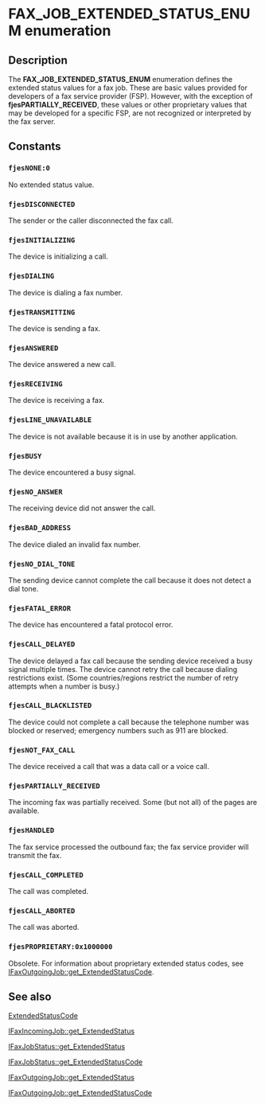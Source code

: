 # FAX_JOB_EXTENDED_STATUS_ENUM enumeration

## Description

The **FAX_JOB_EXTENDED_STATUS_ENUM** enumeration defines the extended status values for a fax job. These are basic values provided for developers of a fax service provider (FSP). However, with the exception of ****fjesPARTIALLY_RECEIVED****, these values or other proprietary values that may be developed for a specific FSP, are not recognized or interpreted by the fax server.

## Constants

### `fjesNONE:0`

No extended status value.

### `fjesDISCONNECTED`

The sender or the caller disconnected the fax call.

### `fjesINITIALIZING`

The device is initializing a call.

### `fjesDIALING`

The device is dialing a fax number.

### `fjesTRANSMITTING`

The device is sending a fax.

### `fjesANSWERED`

The device answered a new call.

### `fjesRECEIVING`

The device is receiving a fax.

### `fjesLINE_UNAVAILABLE`

The device is not available because it is in use by another application.

### `fjesBUSY`

The device encountered a busy signal.

### `fjesNO_ANSWER`

The receiving device did not answer the call.

### `fjesBAD_ADDRESS`

The device dialed an invalid fax number.

### `fjesNO_DIAL_TONE`

The sending device cannot complete the call because it does not detect a dial tone.

### `fjesFATAL_ERROR`

The device has encountered a fatal protocol error.

### `fjesCALL_DELAYED`

The device delayed a fax call because the sending device received a busy signal multiple times. The device cannot retry the call because dialing restrictions exist. (Some countries/regions restrict the number of retry attempts when a number is busy.)

### `fjesCALL_BLACKLISTED`

The device could not complete a call because the telephone number was blocked or reserved; emergency numbers such as 911 are blocked.

### `fjesNOT_FAX_CALL`

The device received a call that was a data call or a voice call.

### `fjesPARTIALLY_RECEIVED`

The incoming fax was partially received. Some (but not all) of the pages are available.

### `fjesHANDLED`

The fax service processed the outbound fax; the fax service provider will transmit the fax.

### `fjesCALL_COMPLETED`

The call was completed.

### `fjesCALL_ABORTED`

The call was aborted.

### `fjesPROPRIETARY:0x1000000`

Obsolete. For information about proprietary extended status codes, see [IFaxOutgoingJob::get_ExtendedStatusCode](https://learn.microsoft.com/previous-versions/windows/desktop/fax/-mfax-faxoutgoingjob-extendedstatuscode-vb).

## See also

[ExtendedStatusCode](https://learn.microsoft.com/previous-versions/windows/desktop/fax/-mfax-faxincomingjob-extendedstatuscode)

[IFaxIncomingJob::get_ExtendedStatus](https://learn.microsoft.com/previous-versions/windows/desktop/fax/-mfax-faxincomingjob-extendedstatus-vb)

[IFaxJobStatus::get_ExtendedStatus](https://learn.microsoft.com/previous-versions/windows/desktop/fax/-mfax-faxjobstatus-extendedstatus-vb)

[IFaxJobStatus::get_ExtendedStatusCode](https://learn.microsoft.com/previous-versions/windows/desktop/fax/-mfax-faxjobstatus-extendedstatuscode-vb)

[IFaxOutgoingJob::get_ExtendedStatus](https://learn.microsoft.com/previous-versions/windows/desktop/fax/-mfax-faxoutgoingjob-extendedstatus-vb)

[IFaxOutgoingJob::get_ExtendedStatusCode](https://learn.microsoft.com/previous-versions/windows/desktop/fax/-mfax-faxoutgoingjob-extendedstatuscode-vb)